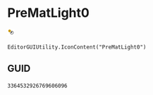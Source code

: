 # PreMatLight0
![](/img/PreMatLight0.png)

``` CSharp
EditorGUIUtility.IconContent("PreMatLight0")
```
## GUID
```
3364532926769606096
```
